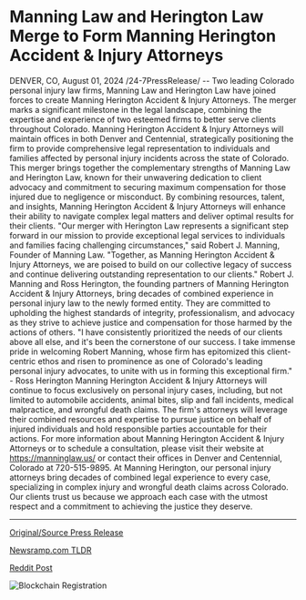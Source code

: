 # Manning Law and Herington Law Merge to Form Manning Herington Accident & Injury Attorneys

DENVER, CO, August 01, 2024 /24-7PressRelease/ -- Two leading Colorado personal injury law firms, Manning Law and Herington Law have joined forces to create Manning Herington Accident & Injury Attorneys. The merger marks a significant milestone in the legal landscape, combining the expertise and experience of two esteemed firms to better serve clients throughout Colorado.  Manning Herington Accident & Injury Attorneys will maintain offices in both Denver and Centennial, strategically positioning the firm to provide comprehensive legal representation to individuals and families affected by personal injury incidents across the state of Colorado. This merger brings together the complementary strengths of Manning Law and Herington Law, known for their unwavering dedication to client advocacy and commitment to securing maximum compensation for those injured due to negligence or misconduct. By combining resources, talent, and insights, Manning Herington Accident & Injury Attorneys will enhance their ability to navigate complex legal matters and deliver optimal results for their clients.  "Our merger with Herington Law represents a significant step forward in our mission to provide exceptional legal services to individuals and families facing challenging circumstances," said Robert J. Manning, Founder of Manning Law. "Together, as Manning Herington Accident & Injury Attorneys, we are poised to build on our collective legacy of success and continue delivering outstanding representation to our clients."  Robert J. Manning and Ross Herington, the founding partners of Manning Herington Accident & Injury Attorneys, bring decades of combined experience in personal injury law to the newly formed entity. They are committed to upholding the highest standards of integrity, professionalism, and advocacy as they strive to achieve justice and compensation for those harmed by the actions of others.  "I have consistently prioritized the needs of our clients above all else, and it's been the cornerstone of our success. I take immense pride in welcoming Robert Manning, whose firm has epitomized this client-centric ethos and risen to prominence as one of Colorado's leading personal injury advocates, to unite with us in forming this exceptional firm." - Ross Herington  Manning Herington Accident & Injury Attorneys will continue to focus exclusively on personal injury cases, including, but not limited to automobile accidents, animal bites, slip and fall incidents, medical malpractice, and wrongful death claims. The firm's attorneys will leverage their combined resources and expertise to pursue justice on behalf of injured individuals and hold responsible parties accountable for their actions.  For more information about Manning Herington Accident & Injury Attorneys or to schedule a consultation, please visit their website at https://manninglaw.us/ or contact their offices in Denver and Centennial, Colorado at 720-515-9895.  At Manning Herington, our personal injury attorneys bring decades of combined legal experience to every case, specializing in complex injury and wrongful death claims across Colorado. Our clients trust us because we approach each case with the utmost respect and a commitment to achieving the justice they deserve. 

---

[Original/Source Press Release](https://www.24-7pressrelease.com/press-release/513023/manning-law-and-herington-law-merge-to-form-manning-herington-accident-injury-attorneys)
                    

[Newsramp.com TLDR](None) 



[Reddit Post](https://www.reddit.com/r/Business_NewsRamp/comments/1ehafd9/leading_colorado_personal_injury_law_firms_merge/) 



![Blockchain Registration](https://cdn.newsramp.app/24-7PressRelease/qrcode/248/1/calmJyN9.webp)